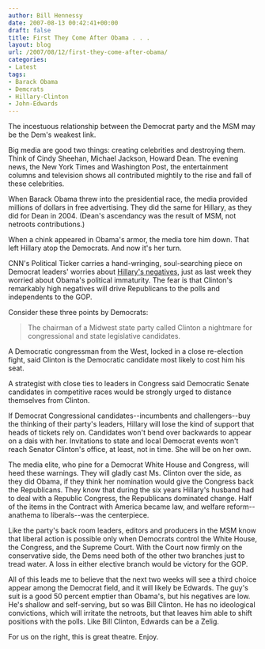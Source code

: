 ```yaml
---
author: Bill Hennessy
date: 2007-08-13 00:42:41+00:00
draft: false
title: First They Come After Obama . . .
layout: blog
url: /2007/08/12/first-they-come-after-obama/
categories:
- Latest
tags:
- Barack Obama
- Demcrats
- Hillary-Clinton
- John-Edwards
---
```


The incestuous relationship between the Democrat party and the MSM may be the Dem's weakest link.

Big media are good two things:  creating celebrities and destroying them.  Think of Cindy Sheehan, Michael Jackson, Howard Dean.  The evening news, the New York Times and Washington Post, the entertainment columns and television shows all contributed mightily to the rise and fall of these celebrities.

When Barack Obama threw into the presidential race, the media provided millions of dollars in free advertising.   They did the same for Hillary, as they did for Dean in 2004.  (Dean's ascendancy was the result of MSM, not netroots contributions.)

When a chink appeared in Obama's armor, the media tore him down.  That left Hillary atop the Democrats.  And now it's her turn.

CNN's Political Ticker carries a hand-wringing, soul-searching piece on Democrat leaders' worries about [Hillary's negatives](https://politicalticker.blogs.cnn.com/2007/08/12/democrats-worry-clinton-could-hurt-party/#more-1403), just as last week they worried about Obama's political immaturity.  The fear is that Clinton's remarkably high negatives will drive Republicans to the polls and independents to the GOP.

Consider these three points by Democrats:




> The chairman of a Midwest state party called Clinton a nightmare for congressional and state legislative candidates.

A Democratic congressman from the West, locked in a close re-election fight, said Clinton is the Democratic candidate most likely to cost him his seat.

A strategist with close ties to leaders in Congress said Democratic Senate candidates in competitive races would be strongly urged to distance themselves from Clinton.



If Democrat Congressional candidates--incumbents and challengers--buy the thinking of their party's leaders, Hillary will lose the kind of support that heads of tickets rely on.  Candidates won't bend over backwards to appear on a dais with her.  Invitations to state and local Democrat events won't reach Senator Clinton's office, at least, not in time.  She will be on her own.

The media elite, who pine for a Democrat White House and Congress, will heed these warnings.  They will gladly cast Ms. Clinton over the side, as they did Obama, if they think her nomination would give the Congress back the Republicans.  They know that during the six years Hillary's husband had to deal with a Republic Congress, the Republicans dominated change.  Half of the items in the Contract with America became law, and welfare reform--anathema to liberals--was the centerpiece.

Like the party's back room leaders, editors and producers in the MSM know that liberal action is possible only when Democrats control the White House, the Congress, and the Supreme Court.  With the Court now firmly on the conservative side, the Dems need both of the other two branches just to tread water.  A loss in either elective branch would be victory for the GOP.

All of this leads me to believe that the next two weeks will see a third choice appear among the Democrat field, and it will likely be Edwards.  The guy's suit is a good 50 percent emptier than Obama's, but his negatives are low.  He's shallow and self-serving, but so was Bill Clinton.  He has no ideological convictions, which will irritate the netroots, but that leaves him able to shift positions with the polls.  Like Bill Clinton, Edwards can be a Zelig.

For us on the right, this is great theatre.  Enjoy.




